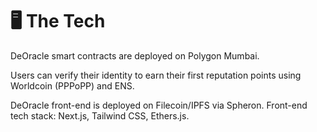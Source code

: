 # 🖥 The Tech

DeOracle smart contracts are deployed on Polygon Mumbai.

Users can verify their identity to earn their first reputation points using Worldcoin (PPPoPP) and ENS.

DeOracle front-end is deployed on Filecoin/IPFS via Spheron.  Front-end tech stack: Next.js, Tailwind CSS, Ethers.js.
